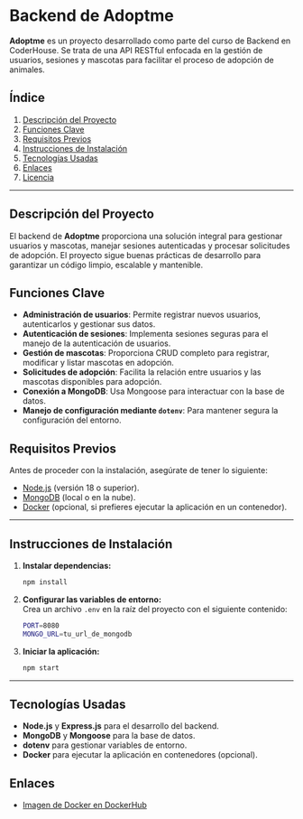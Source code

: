 # Backend de Adoptme

**Adoptme** es un proyecto desarrollado como parte del curso de Backend en CoderHouse. Se trata de una API RESTful enfocada en la gestión de usuarios, sesiones y mascotas para facilitar el proceso de adopción de animales.

## Índice
1. [Descripción del Proyecto](#descripción-del-proyecto)
2. [Funciones Clave](#funciones-clave)
3. [Requisitos Previos](#requisitos-previos)
4. [Instrucciones de Instalación](#instrucciones-de-instalación)
5. [Tecnologías Usadas](#tecnologías-usadas)
6. [Enlaces](#enlaces)
7. [Licencia](#licencia)

---

## Descripción del Proyecto

El backend de **Adoptme** proporciona una solución integral para gestionar usuarios y mascotas, manejar sesiones autenticadas y procesar solicitudes de adopción. El proyecto sigue buenas prácticas de desarrollo para garantizar un código limpio, escalable y mantenible.

## Funciones Clave

- **Administración de usuarios**: Permite registrar nuevos usuarios, autenticarlos y gestionar sus datos.
- **Autenticación de sesiones**: Implementa sesiones seguras para el manejo de la autenticación de usuarios.
- **Gestión de mascotas**: Proporciona CRUD completo para registrar, modificar y listar mascotas en adopción.
- **Solicitudes de adopción**: Facilita la relación entre usuarios y las mascotas disponibles para adopción.
- **Conexión a MongoDB**: Usa Mongoose para interactuar con la base de datos.
- **Manejo de configuración mediante `dotenv`**: Para mantener segura la configuración del entorno.

## Requisitos Previos

Antes de proceder con la instalación, asegúrate de tener lo siguiente:

- [Node.js](https://nodejs.org/) (versión 18 o superior).
- [MongoDB](https://www.mongodb.com/) (local o en la nube).
- [Docker](https://www.docker.com/) (opcional, si prefieres ejecutar la aplicación en un contenedor).

---

## Instrucciones de Instalación

1. **Instalar dependencias:**
    ```bash
    npm install
    ```

2. **Configurar las variables de entorno:**  
    Crea un archivo `.env` en la raíz del proyecto con el siguiente contenido:
    ```bash
    PORT=8080
    MONGO_URL=tu_url_de_mongodb
    ```

3. **Iniciar la aplicación:**
    ```bash
    npm start
    ```

---

## Tecnologías Usadas

- **Node.js** y **Express.js** para el desarrollo del backend.
- **MongoDB** y **Mongoose** para la base de datos.
- **dotenv** para gestionar variables de entorno.
- **Docker** para ejecutar la aplicación en contenedores (opcional).

## Enlaces

- [Imagen de Docker en DockerHub](https://hub.docker.com/repository/docker/erusiani/adoptme/general)

